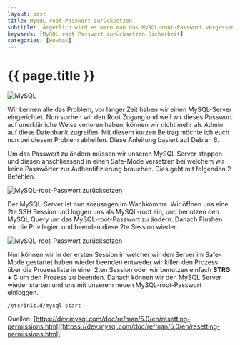 ```yaml
---
layout: post
title: MySQL-root-Passwort zurücksetzen
subtitle:  Ärgerlich wird es wenn man das MySQL-root-Passwort vergessen hat oder aus anderen Gründen der Login nicht funktioniert.
keywords: [MySQL root Passwort zurücksetzen Sicherheit]
categories: [Howtos]
---
```

# {{ page.title }}

![MySQL](../../img/MySQL_logo_small.png)

Wir kennen alle das Problem, vor langer Zeit haben wir einen MySQL-Server eingerichtet. Nun suchen wir den Root Zugang und weil wir dieses Passwort auf unerklärliche Weise verloren haben, können wir nicht mehr als Admin auf diese Datenbank zugreifen. Mit diesem kurzen Beitrag möchte ich euch nun bei diesem Problem abhelfen. Diese Anleitung basiert auf Debian 6.

Um das Passwort zu ändern müssen wir unseren MySQL Server stoppen und diesen anschliessend in einen Safe-Mode versetzen bei welchem wir keine Passwörter zur Authentifizierung brauchen. Dies geht mit folgenden 2 Befehlen:

![MySQL-root-Passwort zurücksetzen](../../img//mysql_passwort_reset1.png)

Der MySQL-Server ist nun sozusagen im Wachkomma. Wir öffnen uns eine 2te SSH Session und loggen uns als MySQL-root ein, und benutzen den MySQL Query um das MySQL-root-Passwort zu ändern. Danach Flushen wir die Privilegien und beenden diese 2te Session wieder.

![MySQL-root-Passwort zurücksetzen](../../img//mysql_passwort_reset2.png)

Nun können wir in der ersten Session in welcher wir den Server im Safe-Mode gestartet haben wieder beenden entweder wir killen den Prozess über die Prozessliste in einer 2ten Session oder wir benutzen einfach **STRG + C** um den Prozess zu beenden. Danach können wir den MySQL Server wieder starten und uns mit unserem neuen MySQL-root-Passwort einloggen.

```
/etc/init.d/mysql start
```

Quellen:
[https://dev.mysql.com/doc/refman/5.0/en/resetting-permissions.html](httpss://dev.mysql.com/doc/refman/5.0/en/resetting-permissions.html)
